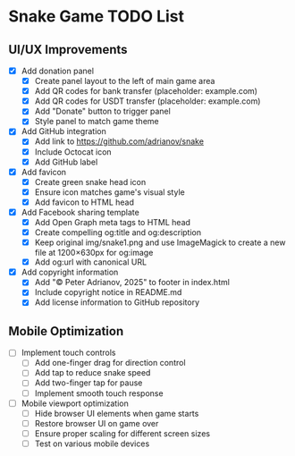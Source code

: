 # Snake Game TODO List

## UI/UX Improvements
- [x] Add donation panel
  - [x] Create panel layout to the left of main game area
  - [x] Add QR codes for bank transfer (placeholder: example.com)
  - [x] Add QR codes for USDT transfer (placeholder: example.com)
  - [x] Add "Donate" button to trigger panel
  - [x] Style panel to match game theme

- [x] Add GitHub integration
  - [x] Add link to https://github.com/adrianov/snake
  - [x] Include Octocat icon
  - [x] Add GitHub label

- [x] Add favicon
  - [x] Create green snake head icon
  - [x] Ensure icon matches game's visual style
  - [x] Add favicon to HTML head

- [x] Add Facebook sharing template
  - [x] Add Open Graph meta tags to HTML head
  - [x] Create compelling og:title and og:description
  - [x] Keep original img/snake1.png and use ImageMagick to create a new file at 1200×630px for og:image
  - [x] Add og:url with canonical URL

- [x] Add copyright information
  - [x] Add "© Peter Adrianov, 2025" to footer in index.html
  - [x] Include copyright notice in README.md
  - [x] Add license information to GitHub repository

## Mobile Optimization
- [ ] Implement touch controls
  - [ ] Add one-finger drag for direction control
  - [ ] Add tap to reduce snake speed
  - [ ] Add two-finger tap for pause
  - [ ] Implement smooth touch response

- [ ] Mobile viewport optimization
  - [ ] Hide browser UI elements when game starts
  - [ ] Restore browser UI on game over
  - [ ] Ensure proper scaling for different screen sizes
  - [ ] Test on various mobile devices